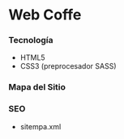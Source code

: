 # Web Coffe

### Tecnología
- HTML5
- CSS3 (preprocesador SASS)


### Mapa del Sitio





### SEO
- sitempa.xml
